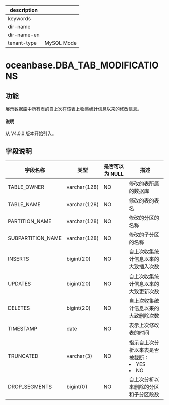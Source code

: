 |description||
|---|---|
|keywords||
|dir-name||
|dir-name-en||
|tenant-type|MySQL Mode|

# oceanbase.DBA_TAB_MODIFICATIONS

## 功能

展示数据库中所有表的自上次在该表上收集统计信息以来的修改信息。

<main id="notice" type='explain'>
  <h4>说明</h4>
  <p>从 V4.0.0 版本开始引入。</p>
</main>

## 字段说明

| 字段名称 | 类型 | 是否可以为 NULL | 描述 |
| --- | --- | --- | --- |
| TABLE_OWNER | varchar(128) | NO | 修改的表所属的数据库 |
| TABLE_NAME | varchar(128) | NO | 修改的表的表名 |
| PARTITION_NAME | varchar(128) | NO | 修改的分区的名称 |
| SUBPARTITION_NAME | varchar(128) | NO | 修改的子分区的名称 |
| INSERTS | bigint(20) | NO | 自上次收集统计信息以来的大致插入次数 |
| UPDATES | bigint(20) | NO | 自上次收集统计信息以来的大致更新次数 |
| DELETES | bigint(20) | NO | 自上次收集统计信息以来的大致删除次数 |
| TIMESTAMP | date | NO | 表示上次修改表的时间 |
| TRUNCATED | varchar(3) | NO | 指示自上次分析以来表是否被截断：<li>YES<li>NO |
| DROP_SEGMENTS | bigint(0) | NO | 自上次分析以来删除的分区和子分区段数 |
